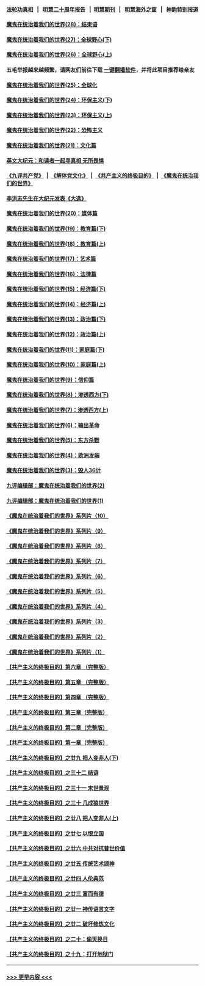 #### [法轮功真相](https://github.com/gfw-breaker/truth/blob/master/README.md?t=0) &nbsp;&nbsp;|&nbsp;&nbsp; [明慧二十周年报告](https://github.com/gfw-breaker/mh-reports/blob/master/README.md?t=0) &nbsp;&nbsp;|&nbsp;&nbsp;[明慧期刊](https://github.com/gfw-breaker/mh-qikan) &nbsp;&nbsp;|&nbsp;&nbsp; [明慧海外之窗](https://github.com/gfw-breaker/mh-news/blob/master/README.md?t=0) &nbsp;&nbsp;|&nbsp;&nbsp; [神韵特别报道](https://github.com/gfw-breaker/mh-news/blob/master/shenyun.md?t=0)
#### [魔鬼在统治着我们的世界(28)：结束语](../pages/nsc422/n10936246.md?t=06271802) 
#### [魔鬼在统治着我们的世界(27)：全球野心(下)](../pages/nsc422/n10928319.md?t=06271802) 
#### [魔鬼在统治着我们的世界(26)：全球野心(上)](../pages/nsc422/n10900318.md?t=06271802) 
#### 五毛举报越来越频繁，请网友们前往下载 [一键翻墙软件](https://github.com/gfw-breaker/ssr-accounts)，并将此项目推荐给亲友
#### [魔鬼在统治着我们的世界(25)：全球化](../pages/nsc422/n10788205.md?t=06271802) 
#### [魔鬼在统治着我们的世界(24)：环保主义(下)](../pages/nsc422/n10695307.md?t=06271802) 
#### [魔鬼在统治着我们的世界(23)：环保主义(上)](../pages/nsc422/n10688613.md?t=06271802) 
#### [魔鬼在统治着我们的世界(22)：恐怖主义](../pages/nsc422/n10614727.md?t=06271802) 
#### [魔鬼在统治着我们的世界(21)：文化篇](../pages/nsc422/n10597706.md?t=06271802) 
#### [英文大纪元：和读者一起寻真相 无所畏惧](../pages/nsc422/n12542027.md?t=06271802) 
#### [《九评共产党》](https://github.com/begood0513/9ping.md/blob/master/README.md) &nbsp;|&nbsp; [《解体党文化》](../../../../jtdwh.md/blob/master/README.md)  &nbsp;|&nbsp; [《共产主义的终极目的》](../../../../gczydzjmd.md/blob/master/README.md) &nbsp;|&nbsp; [《魔鬼在统治我们的世界》](../../../../mgztzwmdsj.md/blob/master/README.md) 
#### [李洪志先生在大纪元发表《大选》](../pages/nsc422/n12534746.md?t=06271802) 
#### [魔鬼在统治着我们的世界(20)：媒体篇](../pages/nsc422/n10586579.md?t=06271802) 
#### [魔鬼在统治着我们的世界(19)：教育篇(下)](../pages/nsc422/n10564808.md?t=06271802) 
#### [魔鬼在统治着我们的世界(18)：教育篇(上)](../pages/nsc422/n10526970.md?t=06271802) 
#### [魔鬼在统治着我们的世界(17)：艺术篇](../pages/nsc422/n10499093.md?t=06271802) 
#### [魔鬼在统治着我们的世界(16)：法律篇](../pages/nsc422/n10485969.md?t=06271802) 
#### [魔鬼在统治着我们的世界(15)：经济篇(下)](../pages/nsc422/n10469975.md?t=06271802) 
#### [魔鬼在统治着我们的世界(14)：经济篇(上)](../pages/nsc422/n10457370.md?t=06271802) 
#### [魔鬼在统治着我们的世界(13)：政治篇(下)](../pages/nsc422/n10448270.md?t=06271802) 
#### [魔鬼在统治着我们的世界(12)：政治篇(上)](../pages/nsc422/n10444576.md?t=06271802) 
#### [魔鬼在统治着我们的世界(11)：家庭篇(下)](../pages/nsc422/n10440961.md?t=06271802) 
#### [魔鬼在统治着我们的世界(10)：家庭篇(上)](../pages/nsc422/n10435448.md?t=06271802) 
#### [魔鬼在统治着我们的世界(9)：信仰篇](../pages/nsc422/n10432159.md?t=06271802) 
#### [魔鬼在统治着我们的世界(8)：渗透西方(下)](../pages/nsc422/n10429603.md?t=06271802) 
#### [魔鬼在统治着我们的世界(7)：渗透西方(上)](../pages/nsc422/n10426013.md?t=06271802) 
#### [魔鬼在统治着我们的世界(6)：输出革命](../pages/nsc422/n10421536.md?t=06271802) 
#### [魔鬼在统治着我们的世界(5)：东方杀戮](../pages/nsc422/n10417707.md?t=06271802) 
#### [魔鬼在统治着我们的世界(4)：欧洲发端](../pages/nsc422/n10414890.md?t=06271802) 
#### [魔鬼在统治着我们的世界(3)：毁人36计](../pages/nsc422/n10411583.md?t=06271802) 
#### [九评编辑部：魔鬼在统治着我们的世界(2)](../pages/nsc422/n10410036.md?t=06271802) 
#### [九评编辑部：魔鬼在统治着我们的世界(1)](../pages/nsc422/n10406825.md?t=06271802) 
#### [《魔鬼在统治着我们的世界》系列片（10）](../pages/nsc422/n12292670.md?t=06271802) 
#### [《魔鬼在统治着我们的世界》系列片（9）](../pages/nsc422/n12290859.md?t=06271802) 
#### [《魔鬼在统治着我们的世界》系列片（8）](../pages/nsc422/n12287445.md?t=06271802) 
#### [《魔鬼在统治着我们的世界》系列片（7）](../pages/nsc422/n12283425.md?t=06271802) 
#### [《魔鬼在统治着我们的世界》系列片（6）](../pages/nsc422/n12282314.md?t=06271802) 
#### [《魔鬼在统治着我们的世界》系列片（5）](../pages/nsc422/n12281419.md?t=06271802) 
#### [《魔鬼在统治着我们的世界》系列片（4）](../pages/nsc422/n12274024.md?t=06271802) 
#### [《魔鬼在统治着我们的世界》系列片（3）](../pages/nsc422/n12271322.md?t=06271802) 
#### [《魔鬼在统治着我们的世界》系列片（2）](../pages/nsc422/n12269049.md?t=06271802) 
#### [《魔鬼在统治着我们的世界》系列片（1）](../pages/nsc422/n12267575.md?t=06271802) 
#### [【共产主义的终极目的】第六章 （完整版）](../pages/nsc422/n11428913.md?t=06271802) 
#### [【共产主义的终极目的】第五章 （完整版）](../pages/nsc422/n11428912.md?t=06271802) 
#### [【共产主义的终极目的】第四章 （完整版）](../pages/nsc422/n11428907.md?t=06271802) 
#### [【共产主义的终极目的】第三章（完整版）](../pages/nsc422/n11428848.md?t=06271802) 
#### [【共产主义的终极目的】第二章（完整版）](../pages/nsc422/n11428831.md?t=06271802) 
#### [【共产主义的终极目的】第一章（完整版）](../pages/nsc422/n11417651.md?t=06271802) 
#### [【共产主义的终极目的】之廿九 把人变非人(下)](../pages/nsc422/n11344140.md?t=06271802) 
#### [【共产主义的终极目的】之三十二 结语](../pages/nsc422/n11360535.md?t=06271802) 
#### [【共产主义的终极目的】之三十一 末世景观](../pages/nsc422/n11351129.md?t=06271802) 
#### [【共产主义的终极目的】之三十 几成狼世界](../pages/nsc422/n11348280.md?t=06271802) 
#### [【共产主义的终极目的】之廿八 把人变非人(上)](../pages/nsc422/n11340492.md?t=06271802) 
#### [【共产主义的终极目的】之廿七 以恨立国](../pages/nsc422/n11336944.md?t=06271802) 
#### [【共产主义的终极目的】之廿六 中共对抗普世价值](../pages/nsc422/n11324785.md?t=06271802) 
#### [【共产主义的终极目的】之廿五 传统艺术颂神](../pages/nsc422/n11296396.md?t=06271802) 
#### [【共产主义的终极目的】之廿四 人伦典范](../pages/nsc422/n11296397.md?t=06271802) 
#### [【共产主义的终极目的】之廿三 富而有德](../pages/nsc422/n11283598.md?t=06271802) 
#### [【共产主义的终极目的】之廿一 神传语言文字](../pages/nsc422/n11263265.md?t=06271802) 
#### [【共产主义的终极目的】之廿二 破坏修炼文化](../pages/nsc422/n11245728.md?t=06271802) 
#### [【共产主义的终极目的】之二十：偷天换日](../pages/nsc422/n11238846.md?t=06271802) 
#### [【共产主义的终极目的】之十九：打开地狱门](../pages/nsc422/n11206376.md?t=06271802) 

----
#### [ >>> 更早内容 <<< ](../indexes/nsc422-earlier.md)
